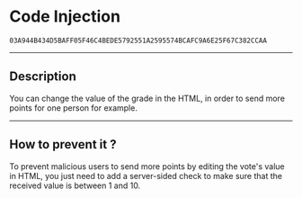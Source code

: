 # Code Injection

`03A944B434D5BAFF05F46C4BEDE5792551A2595574BCAFC9A6E25F67C382CCAA`

---

## Description

You can change the value of the grade in the HTML, in order to send more points for one person for example.

---

## How to prevent it ?

To prevent malicious users to send more points by editing the vote's value in HTML, you just need to add a server-sided check to make sure that the received value is between 1 and 10.
